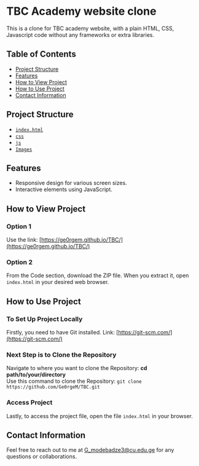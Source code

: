 # TBC Academy website clone
This is a clone for TBC academy website, with a plain HTML, CSS, Javascript code without any frameworks or extra libraries.  

## Table of Contents
- [Project Structure](#project-structure)
- [Features](#features)
- [How to View Project](#how-to-view-project)
- [How to Use Project](#how-to-use-project)
- [Contact Information](#contact-information)

## Project Structure
- [`index.html`](https://github.com/Ge0rgeM/TBC/blob/main/index.html)
- [`css`](https://github.com/Ge0rgeM/TBC/tree/main/CSS)
- [`js`](https://github.com/Ge0rgeM/TBC/tree/main/Javascript)
- [`Images`](https://github.com/Ge0rgeM/TBC/tree/main/Images)

## Features
- Responsive design for various screen sizes.
- Interactive elements using JavaScript.

## How to View Project
### Option 1
Use the link: [https://ge0rgem.github.io/TBC/](https://ge0rgem.github.io/TBC/)
### Option 2
From the Code section, download the ZIP file. When you extract it, open `index.html` in your desired web browser.

## How to Use Project
### To Set Up Project Locally
Firstly, you need to have Git installed. Link: [https://git-scm.com/](https://git-scm.com/)
### Next Step is to Clone the Repository
Navigate to where you want to clone the Repository: **cd path/to/your/directory**   
Use this command to clone the Repository: `git clone https://github.com/Ge0rgeM/TBC.git`
### Access Project 
Lastly, to access the project file, open the file `index.html` in your browser.

## Contact Information
Feel free to reach out to me at [G_modebadze3@cu.edu.ge](mailto:G_modebadze3@cu.edu.ge) for any questions or collaborations.
